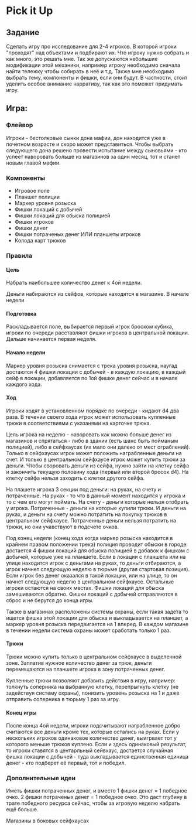 # Pick it Up

## Задание

Сделать игру про исследование для 2-4 игроков. В которой игроки "проходят" над объектами и подбирают их. Что игроку нужно собрать и как много, это решать мне. Так же допускаются небольшие модификации этой механики, например игроку необходимо сначала найти тележку чтобы собирать в неё и т.д. Также мне необходимо выбрать тему, компоненты и фишки, если они будут. В частности, стоит уделить особое внимание нарративу, так как это поможет придумать игру.

## Игра:

### Флейвор

Игроки - бестолковые сынки дона мафии, дон находится уже в почетном возрасте и скоро может представиться. Чтобы выбрать следующего дона решено провести испытание между сыновьями - кто успеет наворовать больше из магазинов за один месяц, тот и станет новым главой мафии. 

### Компоненты

- Игровое поле
- Планшет полиции
- Маркер уровня розыска
- Фишки локаций с добычей
- Фишки локаций для обыска полицией
- Фишки игроков
- Фишки денег
- Фишки потраченых денег ИЛИ планшеты игроков
- Колода карт трюков

### Правила

#### Цель

Набрать наибольшее количество денег к 4ой недели.

Деньги набираются из сейфов, которые находятся в магазине. В начале недели 

#### Подготовка

Раскладывается поле, выбирается первый игрок броском кубика, игроки по очереди расставляют фишки игроков в центральной локации. Дальше начинается первая неделя.

#### Начало недели

Маркер уровня розыска снимается с трека уровня розыска, наугад достаются 4 фишки локации с добычей - в каждую локацию, в каждый сейф в локации, добавляется по 1ой фишке денег сейчас и в начале каждого хода.

#### Ход

Игроки ходят в установленном порядке по очереди - кидают d4 два раза. В течении своего хода игрок может использовать купленные трюки в соответствиями с указанями на карточке трюка. 

Цель игрока на неделю - наворовать как можно больше денег из магазинов и спрятаться - либо в здании (есть шанс быть пойманым полицией), либо в сейфхаусах (их мало они далеко от мест ограблений). Только в сейфхаусах игрок может положить награбленные деньги на счет. И только в центральном сейфхаусе игрок может купить трюки за деньги. Чтобы своровать деньги из сейфа, нужно зайти на клетку сейфа и закончить текущую половину хода (первый или второй бросок d4). На клетку сейфа нельзя заходить с клетки другого сейфа.

На плашете игрока 3 секции под деньги: на руках, на счету и потраченные. На руках - то что в данный момент находится у игрока и то с чем его могут поймать. На счету - деньги которые нельзя отобрать у игрока. Потраченные - деньги на которые купили трюки. И деньги на руках, и деньги на счету можно потратить на покупку трюков в центральном сейфхаусе. Потраченные деньги нельзя потратить на трюки, но они учавствуют в подсчете очков.

Под конец недели (конец хода когда маркер розыска находится в крайнем правом положении трека) полиция проводит обыски в городе: достается 4 фишки локаций для обыска полицией в добавок к фишкам с добычей, которые уже на планшете. Если в локации с планшета или на улице находится игрок с деньгами на руках, то деньги отбираются, а игрок начнет следующую неделю в тюрьме (другая стартовая позиция). Если игрок без денег оказался в такой локации, или на улице, то он начнет следующую неделю в центральном сейфхаусе. Остальные игроки остаются на своих местах. Фишки локаций для обыска замешиваются обратно. Фишки локаций с добычей отправляются в сброс и не берутся до конца игры.

Также в магазинах расположены системы охраны, если такая задета то ищется фишка этой локации для обыска и выкладывается на планшет, а маркер уровня розыска передвигается на 1 вперед. В каждом магазине в течении недели система охраны может сработать только 1 раз.

#### Трюки

Трюки можно купить только в центральном сейфхаусе в выделенной зоне. Заплатив нужное количество денег за трюк, деньги перемещаются на планшете игрока в зону потраченных денег.

Купленные трюки позволяют добавить действия в игру, например: толкнуть соперника на выбранную клетку, перепрыгнуть клетку (не задействуя систему охраны), понизить уровень розыска на 1 и даже отправить соперника в тюрьму 1 раз за игру.

#### Конец игры

После конца 4ой недели, игроки подсчитывают награбленное добро считаются все деньги кроме тех, которые остались на руках. Если у нескольких игроков одинаковое количество денег, выигрвает тот у которого меньше трюков куплено. Если и здесь одинаковый результат, то игроки ставятся в центарльный сейвхаус, достается случайная фишка локации с добычей - туда выкладывается единственная единица денег - кто подберет её первый, тот и победил.

### Дополнительные идеи  
  
Иметь фишки потраченных денег, и вместо 1 фишки денег = 1 победное очко. 2 фишки потраченых денег = 1 победное очко. Это даст глубину в трате победного ресурса сейчас, чтобы за игровую неделю набрать ещё больше.

Магазины в боковых сейфхаусах